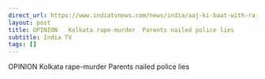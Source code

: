 ```yaml
---
direct_url: https://www.indiatvnews.com/news/india/aaj-ki-baat-with-rajat-sharma-kolkata-rape-murder-parents-nailed-police-lies-updates-2024-08-24-948482
layout: post
title: OPINION   Kolkata rape-murder  Parents nailed police lies
subtitle: India TV
tags: []
---
```


OPINION   Kolkata rape-murder  Parents nailed police lies

